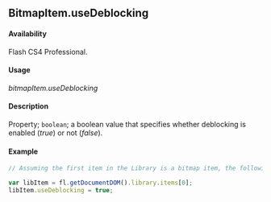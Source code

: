 ## BitmapItem.useDeblocking

#### Availability

Flash CS4 Professional.

#### Usage

*bitmapItem.useDeblocking*

#### Description

Property; `boolean`; a boolean value that specifies whether deblocking is enabled (*true*) or not (*false*).

#### Example

```javascript
// Assuming the first item in the Library is a bitmap item, the following code enables deblocking for the item:

var libItem = fl.getDocumentDOM().library.items[0];
libItem.useDeblocking = true;
```

